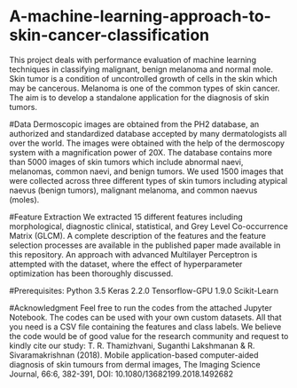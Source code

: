 # A-machine-learning-approach-to-skin-cancer-classification
This project deals with performance evaluation of machine learning techniques in classifying malignant, benign melanoma and normal mole. Skin tumor is a condition of uncontrolled growth of cells in the skin which may be cancerous. Melanoma is one of the common types of skin cancer. The aim is to develop a standalone application for the diagnosis of skin tumors.

#Data
Dermoscopic images are obtained from the PH2 database, an authorized and standardized database accepted by many dermatologists all over the world. The images were obtained with the help of the dermoscopy system with a magnification power of 20X. The database contains more than 5000 images of skin tumors which include abnormal naevi, melanomas, common naevi, and benign tumors. We used 1500 images that were collected across three different types of skin tumors including atypical naevus (benign tumors), malignant melanoma, and common naevus (moles).

#Feature Extraction
We extracted 15 different features including morphological, diagnostic clinical, statistical, and Grey Level Co-occurrence Matrix (GLCM). A complete description of the features and the feature selection processes are available in the published paper made available in this repository.
 An approach with advanced Multilayer Perceptron is attempted with the dataset, where the effect of hyperparameter optimization has been thoroughly discussed.

#Prerequisites:
Python 3.5
Keras 2.2.0
Tensorflow-GPU 1.9.0
Scikit-Learn

#Acknowledgment
Feel free to run the codes from the attached Jupyter Notebook. The codes can be used with your own custom datasets. All that you need is a CSV file containing the features and class labels. We believe the code would be of good value for the research community and request to kindly cite our study:
T. R. Thamizhvani, Suganthi Lakshmanan & R. Sivaramakrishnan (2018). Mobile application-based computer-aided diagnosis of skin tumours from dermal images, The Imaging Science Journal, 66:6, 382-391, DOI: 10.1080/13682199.2018.1492682